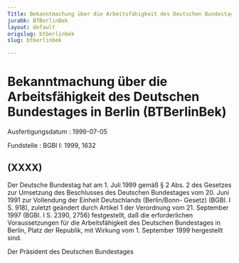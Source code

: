 ```yaml
---
Title: Bekanntmachung über die Arbeitsfähigkeit des Deutschen Bundestages in Berlin
jurabk: BTBerlinBek
layout: default
origslug: btberlinbek
slug: btberlinbek

---
```


# Bekanntmachung über die Arbeitsfähigkeit des Deutschen Bundestages in Berlin (BTBerlinBek)

Ausfertigungsdatum
:   1999-07-05

Fundstelle
:   BGBl I: 1999, 1632

## (XXXX)

Der Deutsche Bundestag hat am 1. Juli 1999 gemäß § 2 Abs. 2 des
Gesetzes zur Umsetzung des Beschlusses des Deutschen Bundestages vom
20\. Juni 1991 zur Vollendung der Einheit Deutschlands (Berlin/Bonn-
Gesetz) (BGBl. I S. 918), zuletzt geändert durch Artikel 1 der
Verordnung vom 21. September 1997 (BGBl. I S. 2390, 2756)
festgestellt, daß die erforderlichen Voraussetzungen für die
Arbeitsfähigkeit des Deutschen Bundestages in Berlin, Platz der
Republik, mit Wirkung vom 1. September 1999 hergestellt sind.

Der Präsident des Deutschen Bundestages


